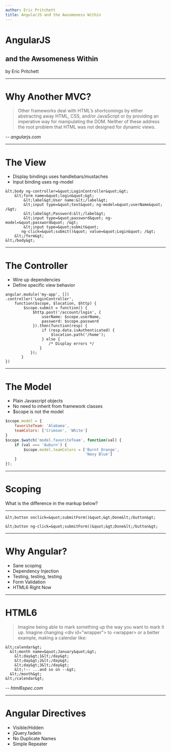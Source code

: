 ```yaml
---
author: Eric Pritchett
title: AngularJS and the Awsomeness Within
---
```


# AngularJS
## and the Awsomeness Within 
by Eric Pritchett

---

# Why Another MVC?

> Other frameworks deal with HTML’s shortcomings by either abstracting 
away HTML, CSS, and/or JavaScript or by providing an imperative way 
for manipulating the DOM. Neither of these address the root problem 
that HTML was not designed for dynamic views.

_-- angularjs.com_

---

# The View 

- Display bindings uses handlebars/mustaches
- Input binding uses ng-model

```
&lt;body ng-controller=&quot;LoginController&quot;&gt;
    &lt;form name=&quot;login&quot;&gt;
        &lt;label&gt;User name:&lt;/label&gt;
        &lt;input type=&quot;text&quot; ng-model=&quot;userName&quot; /&gt;
        &lt;label&gt;Password:&lt;/label&gt;
        &lt;input type=&quot;password&quot; ng-model=&quot;password&quot; /&gt;
        &lt;input type=&quot;submit&quot; 
       ng-click=&quot;submit()&quot; value=&quot;Login&quot; /&gt;
    &lt;/form&gt;
&lt;/body&gt;
```

---

# The Controller

- Wire up dependencies 
- Define specific view behavior

```
angular.module('my-app', [])
.controller('LoginController', 
    function($scope, $location, $http) {
        $scope.submit = function() {
            $http.post('/account/login', {
                userName: $scope.userName,
                password: $scope.password
            }).then(function(resp) {
                if (resp.data.isAuthenticated) {
                    $location.path('/home');
                } else {
                   /* Display errors */
               }
           });
       }
})
```
---

# The Model

- Plain Javascript objects
- No need to inherit from framework classes
- $scope is not the model

```javascript
$scope.model = {
    favoriteTeam: 'Alabama',
    teamColors: ['Crimson', 'White']
}
$scope.$watch('model.favoriteTeam', function(val) {
    if (val === 'Auburn') {
        $scope.model.teamColors = ['Burnt Orange',
                                   'Navy Blue']
    }
});
```
---

# Scoping

What is the difference in the markup below?

<hr>

```
&lt;button onclick=&quot;submitForm()&quot;&gt;Done&lt;/button&gt;

&lt;button ng-click=&quot;submitForm()&quot;&gt;Done&lt;/button&gt;
```
---

# Why Angular?

- Sane scoping
- Dependency Injection
- Testing, testing, testing
- Form Validation
- HTML6 Right Now 

---

# HTML6

> Imagine being able to mark something up the way you want to mark it up.
Imagine changing &lt;div id=&quot;wrapper&quot;&gt; to &lt;wrapper&gt;
or a better example, making a calendar like:

```
&lt;calendar&gt;
  &lt;month name=&quot;January&quot;&gt;
    &lt;day&gt;1&lt;/day&gt;
    &lt;day&gt;2&lt;/day&gt;
    &lt;day&gt;3&lt;/day&gt;
    &lt;!-- ...and so on --&gt;
  &lt;/month&gt;
&lt;/calendar&gt;
```
_-- html6spec.com_

---

# Angular Directives

- Visible/Hidden
- jQuery.fadeIn
- No Duplicate Names
- Simple Repeater
